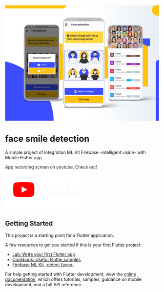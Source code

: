 ![Cover image](https://github.com/ZakariaRebouhi/face_smile_detection/blob/main/smaile%20detection%20mockup.png?raw=true)
# face smile detection

A simple project of integration ML Kit Firebase -intelligent vision- with Mobile Flutter app  

App recording screen on youtube, Check out!
[<img src="https://github.com/ZakariaRebouhi/face_smile_detection/blob/main/yt_gaming_full_rgb_white.max-2800x2800.png?raw=true"   width="50%">](https://www.youtube.com/shorts/p7FKVBLNIP0 "face smile detection")


## Getting Started

This project is a starting point for a Flutter application.

A few resources to get you started if this is your first Flutter project:

- [Lab: Write your first Flutter app](https://docs.flutter.dev/get-started/codelab)
- [Cookbook: Useful Flutter samples](https://docs.flutter.dev/cookbook)
- [Firebase ML Kit -detect faces-](https://firebase.google.com/docs/ml-kit/detect-faces)

For help getting started with Flutter development, view the
[online documentation](https://docs.flutter.dev/), which offers tutorials,
samples, guidance on mobile development, and a full API reference.
